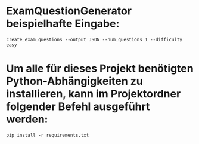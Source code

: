 # ExamQuestionGenerator beispielhafte Eingabe:

```create_exam_questions --output JSON --num_questions 1 --difficulty easy```




# Um alle für dieses Projekt benötigten Python-Abhängigkeiten zu installieren, kann im Projektordner folgender Befehl ausgeführt werden:

```pip install -r requirements.txt```
